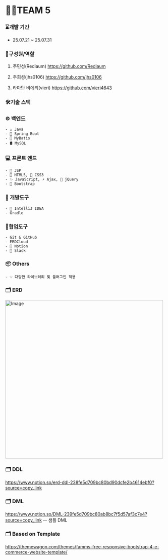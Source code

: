 # 🧑‍💻TEAM 5
### ⌛개발 기간
- 25.07.21 ~ 25.07.31

### 🕺구성원/역할
1. 주민성(Rediaum)          <https://github.com/Rediaum>

2. 주희성(jhs0106)        <https://github.com/jhs0106> 

3. 라마단 비에리(vieri)          <https://github.com/vieri4643>

### 🛠️기술 스택

  ### ⚙️ 백엔드
    - ☕ Java
    - 🌱 Spring Boot
    - 🧩 MyBatis
    - 🛢️ MySQL
  
  ### 💻 프론트 엔드
    - 📄 JSP
    - 🧱 HTML5, 🎨 CSS3
    - ✨ JavaScript, ⚡ Ajax, 💫 jQuery
    - 🎀 Bootstrap

  ### 🧰 개발도구
    - 🧠 IntelliJ IDEA
    - Gradle

  ### 🔗협업도구
    - Git & GitHub
    - ERDCloud
    - 📒 Notion
    - 💬 Slack
  ### 📦 Others
    - 💡 다양한 라이브러리 및 플러그인 적용
    
### 🗂️ ERD
<img width="500" height="500" alt="Image" src="https://github.com/user-attachments/assets/a57db5b2-becc-4688-835f-c126391cf482" />

### 🗂️ DDL
https://www.notion.so/erd-ddl-238fe5d709bc80bd90dcfe2b4614ebf0?source=copy_link
### 🗂️ DML
https://www.notion.so/DML-239fe5d709bc80ab8bc7f5d57af3c7e4?source=copy_link  -- 샘플 DML

### 🗂️ Based on Template
https://themewagon.com/themes/famms-free-responsive-bootstrap-4-e-commerce-website-template/
